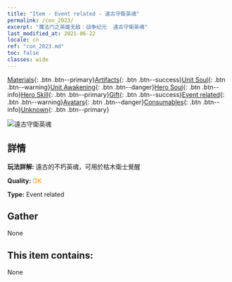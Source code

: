 ```yaml
---
title: "Item - Event related - 遠古守衛英魂"
permalink: /con_2023/
excerpt: "魔法门之英雄无敌：战争纪元  遠古守衛英魂"
last_modified_at: 2021-06-22
locale: cn
ref: "con_2023.md"
toc: false
classes: wide
---
```

 [Materials](/ItemsCN/){: .btn .btn--primary}[Artifacts](/ItemsCN/Artifacts/){: .btn .btn--success}[Unit Soul](/ItemsCN/UnitSoul/){: .btn .btn--warning}[Unit Awakening](/ItemsCN/UnitAwakening/){: .btn .btn--danger}[Hero Soul](/ItemsCN/HeroSoul/){: .btn .btn--info}[Hero Skill](/ItemsCN/HeroSkill/){: .btn .btn--primary}[Gift](/ItemsCN/Gift/){: .btn .btn--success}[Event related](/ItemsCN/Events/){: .btn .btn--warning}[Avatars](/ItemsCN/Avatars/){: .btn .btn--danger}[Consumables](/ItemsCN/Consumables/){: .btn .btn--info}[Unknown](/ItemsCN/Unknown/){: .btn .btn--primary}

 ![遠古守衛英魂](/images/t/juexing_205.png)

## 詳情
 **玩法詳解:** 遠古的不朽英魂，可用於枯木衛士覺醒

 **Quality:** <span style="color: #FF8C00">OK</span>

 **Type:** Event related

## Gather

  None

## This item contains:

  None


